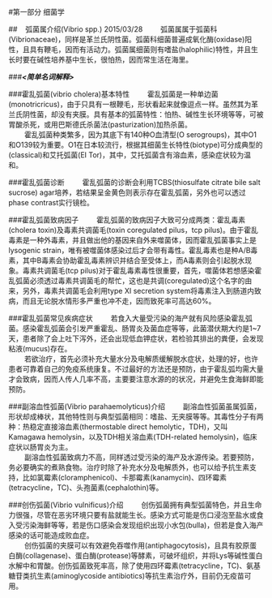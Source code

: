 #第一部分 细菌学

##&nbsp;&nbsp;&nbsp;&nbsp;弧菌属介绍(Vibrio spp.) 2015/03/28
&nbsp;&nbsp;&nbsp;&nbsp;&nbsp;&nbsp;&nbsp;&nbsp;弧菌属属于弧菌科(Vibrionaceae)，同样是革兰氏阴性菌。弧菌科细菌普遍成氧化酶(oxidase)阳性，且具有鞭毛，因而有活动力。弧菌属细菌则有嗜盐(halophilic)特性，并且生长时要在碱性培养基中生长，很怕热，因而常生活在海里。

###___<简单名词解释>___

###霍乱弧菌(vibrio cholera)基本特性
&nbsp;&nbsp;&nbsp;&nbsp;&nbsp;&nbsp;&nbsp;&nbsp;霍乱弧菌是一种单边菌(monotricricus)，由于只具有一根鞭毛，形状看起来就像逗点一样。虽然其为革兰氏阴性菌，却没有夹膜。具有基本的弧菌特性：怕热、碱性生长环境等等，可被胃酸杀死，或用巴斯德氏杀菌法(pasturization)加热杀菌。   
&nbsp;&nbsp;&nbsp;&nbsp;&nbsp;&nbsp;&nbsp;&nbsp;霍乱弧菌种类繁多，因为其底下有140种O血清型(O serogroups)，其中O1和O139较为重要。O1在日本较流行，根据其细菌生长特性(biotype)可分成典型的(classical)和艾托弧菌(EI Tor)，其中，艾托弧菌含有溶血素，感染症状较为温和。

###霍乱弧菌诊断
&nbsp;&nbsp;&nbsp;&nbsp;&nbsp;&nbsp;&nbsp;&nbsp;霍乱弧菌的诊断会利用TCBS(thiosulfate citrate bile salt sucrose) agar培养，若结果呈金黄色则表示存在霍乱弧菌，另外也可以透过phase contrast实行镜检。

###霍乱弧菌致病因子
&nbsp;&nbsp;&nbsp;&nbsp;&nbsp;&nbsp;&nbsp;&nbsp;霍乱弧菌的致病因子大致可分成两类：霍乱毒素(cholera toxin)及毒素共调菌毛(toxin coregulated pilus，tcp pilus)。由于霍乱毒素是一种外毒素，并且做出他的基因来自外来噬菌体，因而霍乱弧菌事实上是lysogenic strain，唯有被噬菌体感染过后才会带有毒性。霍乱毒素也是种A/B毒素，其中B毒素会协助霍乱毒素辨识并结合至受体上，而A毒素则会引起脱水现象。毒素共调菌毛(tcp pilus)对于霍乱毒素毒性很重要，首先，噬菌体若想感染霍乱弧菌必须透过毒素共调菌毛的帮忙，这也是共调(coregulated)这个名字的由来，另外，毒素共调菌毛会利用type XI secretion system将毒素注入到肠道内致病，而且无论脱水情形多严重也冲不走，因而致死率可高达60%。

###霍乱弧菌常见疾病症状
&nbsp;&nbsp;&nbsp;&nbsp;&nbsp;&nbsp;&nbsp;&nbsp;若食入大量受污染的海产就有风险感染霍乱弧菌。感染霍乱弧菌会引发严重霍乱、肠胃炎及菌血症等等，此菌潜伏期大约是1~7天，患者除了会上吐下泻外，还会出现低血钾症状，若检验其排出的粪便，会发现粘液(mucus)存在。  
&nbsp;&nbsp;&nbsp;&nbsp;&nbsp;&nbsp;&nbsp;&nbsp;若欲治疗，首先必须补充大量水分及电解质缓解脱水症状，处理的好，也许患者可靠着自己的免疫系统康复。不过最好的方法还是预防，由于霍乱弧均需大量才会致病，因而人传人几率不高，主要要注意水源的的状况，并避免生食海鲜即能预防。

###副溶血性弧菌(Vibrio parahaemolyticus)介绍
&nbsp;&nbsp;&nbsp;&nbsp;&nbsp;&nbsp;&nbsp;&nbsp;副溶血性弧菌虽属弧菌，形状却成棒状，其他特性则与典型弧菌相同：嗜盐、无夹膜等等。其毒性分子有两种：热稳定直接溶血素(thermostable direct hemolytic，TDH)，又叫Kamagawa hemolysin，以及TDH相关溶血素(TDH-related hemolysin)，临床症状以肠胃炎为主。   
&nbsp;&nbsp;&nbsp;&nbsp;&nbsp;&nbsp;&nbsp;&nbsp;副溶血性弧菌致病力不高，同样透过受污染的海产及水源传染。若要预防，务必要确实的煮熟食物。治疗时除了补充水分及电解质外，也可以给予抗生素支持，比如氯霉素(cloramphenicol)、卡那霉素(kanamycin)、四环霉素(tetracycline，TC)、头孢菌素(cephalothin)等。

###创伤弧菌(Vibrio vulnificus)介绍
&nbsp;&nbsp;&nbsp;&nbsp;&nbsp;&nbsp;&nbsp;&nbsp;创伤弧菌拥有典型弧菌特色，并且生命力很强，尽管在恶劣环境只要有盐就能生长。感染方式可能是伤口浸泡至盐水或食入受污染海鲜等等，若是伤口感染会发现组织出现小水包(bulla)，但若是食入海产感染的话可能造成败血症。   
&nbsp;&nbsp;&nbsp;&nbsp;&nbsp;&nbsp;&nbsp;&nbsp;创伤弧菌的夹膜可以有效避免吞噬作用(antiphagocytosis)，且具有胶原蛋白酶(collagenase)、蛋白酶(protease)等酵素，可破坏组织，并将Lys等碱性蛋白水解中和胃酸。创伤弧菌致死率高，除了使用四环霉素(tetracycline，TC)、氨基糖苷类抗生素(aminoglycoside antibiotics)等抗生素治疗外，目前仍无疫苗可用。
